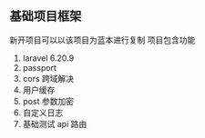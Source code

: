 ## 基础项目框架

新开项目可以以该项目为蓝本进行复制
项目包含功能

 1. laravel 6.20.9
 2. passport
 3. cors 跨域解决
 4. 用户缓存
 5. post 参数加密
 6. 自定义日志
 7. 基础测试 api 路由



